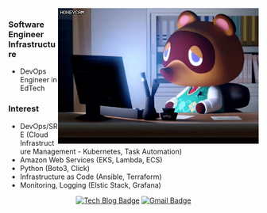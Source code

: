 <img align="right" alt="GIF" src="./m1_01.gif" />  

### Software Engineer Infrastructure
- DevOps Engineer in EdTech 


### Interest
- DevOps/SRE (Cloud Infrastructure Management - Kubernetes, Task Automation)
- Amazon Web Services (EKS, Lambda, ECS)
- Python (Boto3, Click)
- Infrastructure as Code (Ansible, Terraform)
- Monitoring, Logging (Elstic Stack, Grafana)


<div align=center>

[![Tech Blog Badge](http://img.shields.io/badge/-Tech%20blog-black?style=flat-square&logo=github&link=https://velog.io/@bhs9610)](https://velog.io/@bhs9610) 
[![Gmail Badge](https://img.shields.io/badge/-Gmail-d14836?style=flat-square&logo=Gmail&logoColor=white&link=mailto:dlfp125@gmail.com)](mailto:dlfp125@gmail.com)
</div>

<!--
**changhyuni/changhyuni** is a ✨ _special_ ✨ repository because its `README.md` (this file) appears on your GitHub profile.

Here are some ideas to get you started:

- 🔭 I’m currently working on ...
- 🌱 I’m currently learning ...
- 👯 I’m looking to collaborate on ...
- 🤔 I’m looking for help with ...
- 💬 Ask me about ...
- 📫 How to reach me: ...
- 😄 Pronouns: ...
- ⚡ Fun fact: ...
-->
